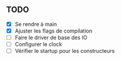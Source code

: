 ## TODO

- [x] Se rendre à main
- [x] Ajuster les flags de compilation
- [ ] Faire le driver de base des IO
- [ ] Configurer le clock
- [ ] Vérifier le startup pour les constructeurs